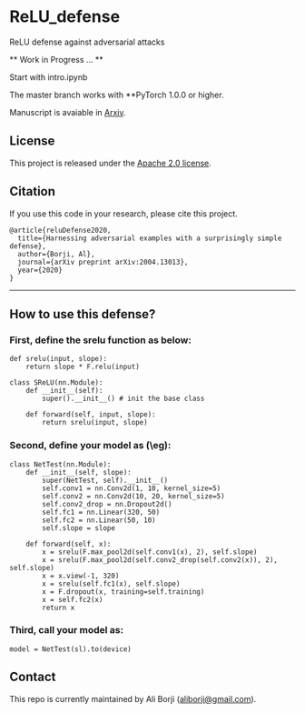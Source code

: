 # ReLU_defense
ReLU defense against adversarial attacks


** Work in Progress ... **

Start with intro.ipynb

The master branch works with **PyTorch 1.0.0 or higher.


Manuscript is avaiable in [Arxiv](http://arxiv.org/abs/2004.13013).


## License
This project is released under the [Apache 2.0 license](LICENSE).


## Citation

If you use this code in your research, please cite this project.

```
@article{reluDefense2020,
  title={Harnessing adversarial examples with a surprisingly simple defense},
  author={Borji, Al},
  journal={arXiv preprint arXiv:2004.13013},
  year={2020}
}
```



---------------------
## How to use this defense?

### First, define the srelu function as below:

```
def srelu(input, slope):
    return slope * F.relu(input)
    
class SReLU(nn.Module):
    def __init__(self):
        super().__init__() # init the base class
        
    def forward(self, input, slope):
        return srelu(input, slope)
```
        
        
        
### Second, define your model as (\eg):
```
class NetTest(nn.Module):
    def __init__(self, slope):
        super(NetTest, self).__init__()
        self.conv1 = nn.Conv2d(1, 10, kernel_size=5)
        self.conv2 = nn.Conv2d(10, 20, kernel_size=5)
        self.conv2_drop = nn.Dropout2d()
        self.fc1 = nn.Linear(320, 50)
        self.fc2 = nn.Linear(50, 10)
        self.slope = slope
        
    def forward(self, x):
        x = srelu(F.max_pool2d(self.conv1(x), 2), self.slope)
        x = srelu(F.max_pool2d(self.conv2_drop(self.conv2(x)), 2), self.slope)    
        x = x.view(-1, 320)
        x = srelu(self.fc1(x), self.slope)
        x = F.dropout(x, training=self.training)
        x = self.fc2(x)
        return x 
```


### Third, call your model as:
```
model = NetTest(sl).to(device)
```





## Contact

This repo is currently maintained by Ali Borji (aliborji@gmail.com).
